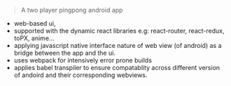 > A two player pingpong android app
   - web-based ui,
   - supported with the dynamic react libraries
        e.g: react-router, react-redux, toPX, anime...
   - applying javascript native interface nature of web view (of android) as a bridge between the app and the ui.
   - uses webpack for intensively error prone builds
   - applies babel transpiler to ensure compatablity across different version of andoird and their corresponding webviews.
